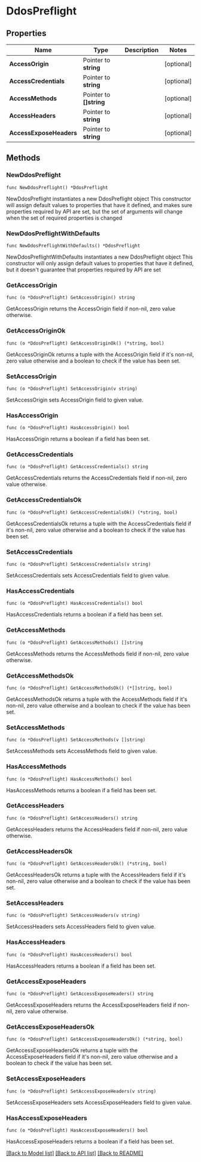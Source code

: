 # DdosPreflight

## Properties

Name | Type | Description | Notes
------------ | ------------- | ------------- | -------------
**AccessOrigin** | Pointer to **string** |  | [optional] 
**AccessCredentials** | Pointer to **string** |  | [optional] 
**AccessMethods** | Pointer to **[]string** |  | [optional] 
**AccessHeaders** | Pointer to **string** |  | [optional] 
**AccessExposeHeaders** | Pointer to **string** |  | [optional] 

## Methods

### NewDdosPreflight

`func NewDdosPreflight() *DdosPreflight`

NewDdosPreflight instantiates a new DdosPreflight object
This constructor will assign default values to properties that have it defined,
and makes sure properties required by API are set, but the set of arguments
will change when the set of required properties is changed

### NewDdosPreflightWithDefaults

`func NewDdosPreflightWithDefaults() *DdosPreflight`

NewDdosPreflightWithDefaults instantiates a new DdosPreflight object
This constructor will only assign default values to properties that have it defined,
but it doesn't guarantee that properties required by API are set

### GetAccessOrigin

`func (o *DdosPreflight) GetAccessOrigin() string`

GetAccessOrigin returns the AccessOrigin field if non-nil, zero value otherwise.

### GetAccessOriginOk

`func (o *DdosPreflight) GetAccessOriginOk() (*string, bool)`

GetAccessOriginOk returns a tuple with the AccessOrigin field if it's non-nil, zero value otherwise
and a boolean to check if the value has been set.

### SetAccessOrigin

`func (o *DdosPreflight) SetAccessOrigin(v string)`

SetAccessOrigin sets AccessOrigin field to given value.

### HasAccessOrigin

`func (o *DdosPreflight) HasAccessOrigin() bool`

HasAccessOrigin returns a boolean if a field has been set.

### GetAccessCredentials

`func (o *DdosPreflight) GetAccessCredentials() string`

GetAccessCredentials returns the AccessCredentials field if non-nil, zero value otherwise.

### GetAccessCredentialsOk

`func (o *DdosPreflight) GetAccessCredentialsOk() (*string, bool)`

GetAccessCredentialsOk returns a tuple with the AccessCredentials field if it's non-nil, zero value otherwise
and a boolean to check if the value has been set.

### SetAccessCredentials

`func (o *DdosPreflight) SetAccessCredentials(v string)`

SetAccessCredentials sets AccessCredentials field to given value.

### HasAccessCredentials

`func (o *DdosPreflight) HasAccessCredentials() bool`

HasAccessCredentials returns a boolean if a field has been set.

### GetAccessMethods

`func (o *DdosPreflight) GetAccessMethods() []string`

GetAccessMethods returns the AccessMethods field if non-nil, zero value otherwise.

### GetAccessMethodsOk

`func (o *DdosPreflight) GetAccessMethodsOk() (*[]string, bool)`

GetAccessMethodsOk returns a tuple with the AccessMethods field if it's non-nil, zero value otherwise
and a boolean to check if the value has been set.

### SetAccessMethods

`func (o *DdosPreflight) SetAccessMethods(v []string)`

SetAccessMethods sets AccessMethods field to given value.

### HasAccessMethods

`func (o *DdosPreflight) HasAccessMethods() bool`

HasAccessMethods returns a boolean if a field has been set.

### GetAccessHeaders

`func (o *DdosPreflight) GetAccessHeaders() string`

GetAccessHeaders returns the AccessHeaders field if non-nil, zero value otherwise.

### GetAccessHeadersOk

`func (o *DdosPreflight) GetAccessHeadersOk() (*string, bool)`

GetAccessHeadersOk returns a tuple with the AccessHeaders field if it's non-nil, zero value otherwise
and a boolean to check if the value has been set.

### SetAccessHeaders

`func (o *DdosPreflight) SetAccessHeaders(v string)`

SetAccessHeaders sets AccessHeaders field to given value.

### HasAccessHeaders

`func (o *DdosPreflight) HasAccessHeaders() bool`

HasAccessHeaders returns a boolean if a field has been set.

### GetAccessExposeHeaders

`func (o *DdosPreflight) GetAccessExposeHeaders() string`

GetAccessExposeHeaders returns the AccessExposeHeaders field if non-nil, zero value otherwise.

### GetAccessExposeHeadersOk

`func (o *DdosPreflight) GetAccessExposeHeadersOk() (*string, bool)`

GetAccessExposeHeadersOk returns a tuple with the AccessExposeHeaders field if it's non-nil, zero value otherwise
and a boolean to check if the value has been set.

### SetAccessExposeHeaders

`func (o *DdosPreflight) SetAccessExposeHeaders(v string)`

SetAccessExposeHeaders sets AccessExposeHeaders field to given value.

### HasAccessExposeHeaders

`func (o *DdosPreflight) HasAccessExposeHeaders() bool`

HasAccessExposeHeaders returns a boolean if a field has been set.


[[Back to Model list]](../README.md#documentation-for-models) [[Back to API list]](../README.md#documentation-for-api-endpoints) [[Back to README]](../README.md)


